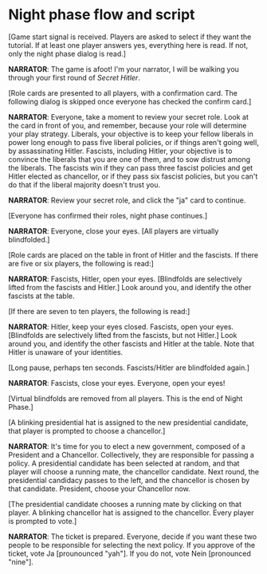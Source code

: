 Night phase flow and script
===========================

[Game start signal is received. Players are asked to select if they want the tutorial. If at least one player answers yes, everything here is read. If not, only the night phase dialog is read.]

**NARRATOR**: The game is afoot! I'm your narrator, I will be walking you through your first round of *Secret Hitler*.

[Role cards are presented to all players, with a confirmation card. The following dialog is skipped once everyone has checked the confirm card.]

**NARRATOR**: Everyone, take a moment to review your secret role. Look at the card in front of you, and remember, because your role will determine your play strategy. Liberals, your objective is to keep your fellow liberals in power long enough to pass five liberal policies, or if things aren't going well, by assassinating Hitler. Fascists, including Hitler, your objective is to convince the liberals that you are one of them, and to sow distrust among the liberals. The fascists win if they can pass three fascist policies and get Hitler elected as chancellor, or if they pass six fascist policies, but you can't do that if the liberal majority doesn't trust you.

**NARRATOR**: Review your secret role, and click the "ja" card to continue.

[Everyone has confirmed their roles, night phase continues.]

**NARRATOR**: Everyone, close your eyes. [All players are virtually blindfolded.]

[Role cards are placed on the table in front of Hitler and the fascists. If there are five or six players, the following is read:]

**NARRATOR**: Fascists, Hitler, open your eyes. [Blindfolds are selectively lifted from the fascists and Hitler.] Look around you, and identify the other fascists at the table.

[If there are seven to ten players, the following is read:]

**NARRATOR**: Hitler, keep your eyes closed. Fascists, open your eyes. [Blindfolds are selectively lifted from the fascists, but not Hitler.] Look around you, and identify the other fascists and Hitler at the table. Note that Hitler is unaware of your identities.

[Long pause, perhaps ten seconds. Fascists/Hitler are blindfolded again.]

**NARRATOR**: Fascists, close your eyes. Everyone, open your eyes!

[Virtual blindfolds are removed from all players. This is the end of Night Phase.]

[A blinking presidential hat is assigned to the new presidential candidate, that player is prompted to choose a chancellor.]

**NARRATOR**: It's time for you to elect a new government, composed of a President and a Chancellor. Collectively, they are responsible for passing a policy. A presidential candidate has been selected at random, and that player will choose a running mate, the chancellor candidate. Next round, the presidential candidacy passes to the left, and the chancellor is chosen by that candidate. President, choose your Chancellor now.

[The presidential candidate chooses a running mate by clicking on that player. A blinking chancellor hat is assigned to the chancellor. Every player is prompted to vote.]

**NARRATOR**: The ticket is prepared. Everyone, decide if you want these two people to be responsible for selecting the next policy. If you approve of the ticket, vote Ja [prounounced "yah"]. If you do not, vote Nein [pronounced "nine"].
